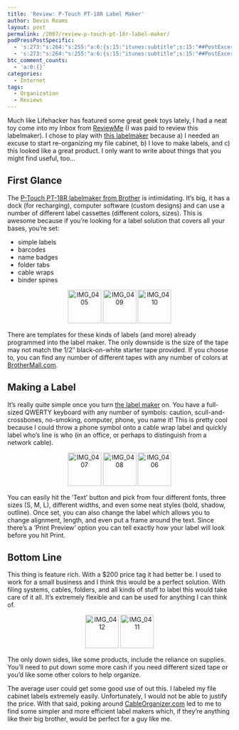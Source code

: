 ```yaml
---
title: 'Review: P-Touch PT-18R Label Maker'
author: Devin Reams
layout: post
permalink: /2007/review-p-touch-pt-18r-label-maker/
podPressPostSpecific:
  - 's:273:"s:264:"s:255:"a:6:{s:15:"itunes:subtitle";s:15:"##PostExcerpt##";s:14:"itunes:summary";s:15:"##PostExcerpt##";s:15:"itunes:keywords";s:17:"##WordPressCats##";s:13:"itunes:author";s:10:"##Global##";s:15:"itunes:explicit";s:7:"Default";s:12:"itunes:block";s:7:"Default";}";";";'
  - 's:273:"s:264:"s:255:"a:6:{s:15:"itunes:subtitle";s:15:"##PostExcerpt##";s:14:"itunes:summary";s:15:"##PostExcerpt##";s:15:"itunes:keywords";s:17:"##WordPressCats##";s:13:"itunes:author";s:10:"##Global##";s:15:"itunes:explicit";s:7:"Default";s:12:"itunes:block";s:7:"Default";}";";";'
btc_comment_counts:
  - 'a:0:{}'
categories:
  - Internet
tags:
  - Organization
  - Reviews
---
```

Much like Lifehacker has featured some great geek toys lately, I had a neat toy come into my Inbox from [ReviewMe][1] (I was paid to review this labelmaker). I chose to play with [this labelmaker][2] because a) I needed an excuse to start re-organizing my file cabinet, b) I love to make labels, and c) this looked like a great product. I only want to write about things that you might find useful, too&#8230;

<!--more-->

## First Glance

The [P-Touch PT-18R labelmaker from Brother][2] is intimidating. It&#8217;s big, it has a dock (for recharging), computer software (custom designs) and can use a number of different label cassettes (different colors, sizes). This is awesome because if you&#8217;re looking for a label solution that covers all your bases, you&#8217;re set:

*   simple labels
*   barcodes
*   name badges
*   folder tabs
*   cable wraps
*   binder spines

<center>
  <a href="http://www.flickr.com/photos/devdev/424280845/" title="Photo Sharing"><img src="http://farm1.static.flickr.com/147/424280845_ae3a0b3970_s.jpg" width="75" height="75" alt="IMG_0405" /></a> <a href="http://www.flickr.com/photos/devdev/424280732/" title="Photo Sharing"><img src="http://farm1.static.flickr.com/167/424280732_6c3bb2e975_s.jpg" width="75" height="75" alt="IMG_0409" /></a> <a href="http://www.flickr.com/photos/devdev/424280684/" title="Photo Sharing"><img src="http://farm1.static.flickr.com/154/424280684_916129f9af_s.jpg" width="75" height="75" alt="IMG_0410" /></a>
</center>

There are templates for these kinds of labels (and more) already programmed into the label maker. The only downside is the size of the tape may not match the 1/2&#8243; black-on-white starter tape provided. If you choose to, you can find any number of different tapes with any number of colors at [BrotherMall.com][3].

## Making a Label

It&#8217;s really quite simple once you turn [the label maker][2] on. You have a full-sized QWERTY keyboard with any number of symbols: caution, scull-and-crossbones, no-smoking, computer, phone, you name it! This is pretty cool because I could throw a phone symbol onto a cable wrap label and quickly label who&#8217;s line is who (in an office, or perhaps to distinguish from a network cable).

<center>
  <a href="http://www.flickr.com/photos/devdev/424280942/" title="Photo Sharing"><img src="http://farm1.static.flickr.com/180/424280942_aabc50509e_s.jpg" width="75" height="75" alt="IMG_0407" /></a> <a href="http://www.flickr.com/photos/devdev/424280638/" title="Photo Sharing"><img src="http://farm1.static.flickr.com/184/424280638_c8efa5abf8_s.jpg" width="75" height="75" alt="IMG_0408" /></a> <a href="http://www.flickr.com/photos/devdev/424280581/" title="Photo Sharing"><img src="http://farm1.static.flickr.com/165/424280581_8cf1e56caf_s.jpg" width="75" height="75" alt="IMG_0406" /></a>
</center>

You can easily hit the &#8216;Text&#8217; button and pick from four different fonts, three sizes (S, M, L), different widths, and even some neat styles (bold, shadow, outline). Once set, you can also change the label which allows you to change alignment, length, and even put a frame around the text. Since there&#8217;s a &#8216;Print Preview&#8217; option you can tell exactly how your label will look before you hit Print.

## Bottom Line

This thing is feature rich. With a $200 price tag it had better be. I used to work for a small business and I think this would be a perfect solution. With filing systems, cables, folders, and all kinds of stuff to label this would take care of it all. It&#8217;s extremely flexible and can be used for anything I can think of.

<center>
  <a href="http://www.flickr.com/photos/devdev/424285019/" title="Photo Sharing"><img src="http://farm1.static.flickr.com/151/424285019_d3e3ab3913_s.jpg" width="75" height="75" alt="IMG_0412" /></a> <a href="http://www.flickr.com/photos/devdev/424280889/" title="Photo Sharing"><img src="http://farm1.static.flickr.com/154/424280889_9b8a40ac00_s.jpg" width="75" height="75" alt="IMG_0411" /></a>
</center>

The only down sides, like some products, include the reliance on supplies. You&#8217;ll need to put down some more cash if you need different sized tape or you&#8217;d like some other colors to help organize.

The average user could get some good use of out this. I labeled my file cabinet labels extremely easily. Unfortunately, I would not be able to justify the price. With that said, poking around [CableOrganizer.com][4] led to me to find some simpler and more efficient label makers which, if they&#8217;re anything like their big brother, would be perfect for a guy like me.

 [1]: http://www.reviewme.com/Blogs-C235/Devin-Reamscom-1149.html?ref=950
 [2]: http://cableorganizer.com/brother-printer/brother-PT-18R.htm
 [3]: http://www.brothermall.com/
 [4]: http://www.CableOrganizer.com